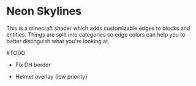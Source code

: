 # Neon Skylines

This is a minecraft shader which adds customizable edges to blocks and entities. Things are split into categories so edge colors can help you to better distinguish what you're looking at. 

#TODO:

- Fix DH border

- Helmet overlay (low priority)